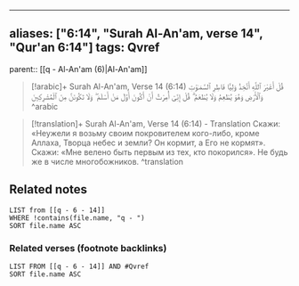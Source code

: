 
---
aliases: ["6:14", "Surah Al-An'am, verse 14", "Qur'an 6:14"]
tags: Qvref
---

parent:: [[q - Al-An'am (6)|Al-An'am]]

> [!arabic]+ Surah Al-An'am, Verse 14 (6:14)
> <span class="quran-arabic">قُلْ أَغَيْرَ ٱللَّهِ أَتَّخِذُ وَلِيًّا فَاطِرِ ٱلسَّمَـٰوَٰتِ وَٱلْأَرْضِ وَهُوَ يُطْعِمُ وَلَا يُطْعَمُ ۗ قُلْ إِنِّىٓ أُمِرْتُ أَنْ أَكُونَ أَوَّلَ مَنْ أَسْلَمَ ۖ وَلَا تَكُونَنَّ مِنَ ٱلْمُشْرِكِينَ</span>
^arabic

> [!translation]+ Surah Al-An'am, Verse 14 (6:14) - Translation
> Скажи: «Неужели я возьму своим покровителем кого-либо, кроме Аллаха, Творца небес и земли? Он кормит, а Его не кормят». Скажи: «Мне велено быть первым из тех, кто покорился». Не будь же в числе многобожников.
^translation



## Related notes
```dataview
LIST from [[q - 6 - 14]]
WHERE !contains(file.name, "q - ")
SORT file.name ASC
```

### Related verses (footnote backlinks)
```dataview
LIST FROM [[q - 6 - 14]] AND #Qvref
SORT file.name ASC
```

